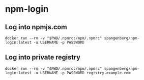 # npm-login

## Log into npmjs.com

`docker run --rm -v "$PWD/.npmrc:/npm/.npmrc" spangenberg/npm-login:latest -u USERNAME -p PASSWORD`

## Log into private registry

`docker run --rm -v "$PWD/.npmrc:/npm/.npmrc" spangenberg/npm-login:latest -u USERNAME -p PASSWORD registry.example.com`
